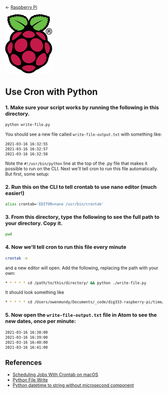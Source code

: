← [Raspberry Pi](../../README.md)

<a href="../../README.md"><img width="150" src="../../assets/img/RPi-Logo-Reg-SCREEN.webp"></a>

# Use Cron with Python



### 1. Make sure your script works by running the following in this directory.

```bash
python write-file.py
```
You should see a new file called `write-file-output.txt` with something like:

```
2021-03-16 16:32:55
2021-03-16 16:32:57
2021-03-16 16:32:58
```
Note the `#!/usr/bin/python` line at the top of the .py file that makes it possible to run on the CLI. Next we'll tell cron to run this file automatically. But first, some setup:



### 2. Run this on the CLI to tell crontab to use nano editor (much easier!)

```bash
alias crontab='EDITOR=nano /usr/bin/crontab'
```


### 3. From this directory, type the following to see the full path to your directory. Copy it.

```bash
pwd
```

### 4. Now we'll tell cron to run this file every minute

```bash
crontab -e
```
and a new editor will open. Add the following, replacing the path with your own:

```bash
* * * * * cd /path/to/this/directory/ && python ./write-file.py
```
It should look something like

```bash
* * * * * cd /Users/owenmundy/Documents/_code/dig333-raspberry-pi/time/cron-write-example/ && python ./write-file.py
```


### 5. Now open the `write-file-output.txt` file in Atom to see the new dates, once per minute:

```
2021-03-16 16:38:00
2021-03-16 16:39:00
2021-03-16 16:40:00
2021-03-16 16:41:00
```


## References

- [Scheduling Jobs With Crontab on macOS](https://betterprogramming.pub/https-medium-com-ratik96-scheduling-jobs-with-crontab-on-macos-add5a8b26c30)
- [Python File Write](https://www.w3schools.com/python/python_file_write.asp)
- [Python datetime to string without microsecond component](https://stackoverflow.com/questions/7999935/python-datetime-to-string-without-microsecond-component)
